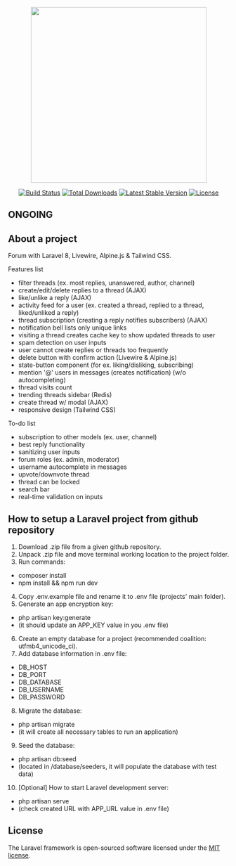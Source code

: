 <p align="center"><a href="https://laravel.com" target="_blank"><img src="https://raw.githubusercontent.com/laravel/art/master/logo-lockup/5%20SVG/2%20CMYK/1%20Full%20Color/laravel-logolockup-cmyk-red.svg" width="400"></a></p>

<p align="center">
<a href="https://travis-ci.org/laravel/framework"><img src="https://travis-ci.org/laravel/framework.svg" alt="Build Status"></a>
<a href="https://packagist.org/packages/laravel/framework"><img src="https://poser.pugx.org/laravel/framework/d/total.svg" alt="Total Downloads"></a>
<a href="https://packagist.org/packages/laravel/framework"><img src="https://poser.pugx.org/laravel/framework/v/stable.svg" alt="Latest Stable Version"></a>
<a href="https://packagist.org/packages/laravel/framework"><img src="https://poser.pugx.org/laravel/framework/license.svg" alt="License"></a>
</p>

## ONGOING

## About a project

Forum with Laravel 8, Livewire, Alpine.js & Tailwind CSS.

Features list
- filter threads (ex. most replies, unanswered, author, channel)
- create/edit/delete replies to a thread (AJAX)
- like/unlike a reply (AJAX)
- activity feed for a user (ex. created a thread, replied to a thread, liked/unliked a reply)
- thread subscription (creating a reply notifies subscribers) (AJAX)
- notification bell lists only unique links
- visiting a thread creates cache key to show updated threads to user
- spam detection on user inputs
- user cannot create replies or threads too frequently
- delete button with confirm action (Livewire & Alpine.js)
- state-button component (for ex. liking/disliking, subscribing)
- mention '@' users in messages (creates notification) (w/o autocompleting)
- thread visits count
- trending threads sidebar (Redis)
- create thread w/ modal (AJAX)
- responsive design (Tailwind CSS)

To-do list
- subscription to other models (ex. user, channel)
- best reply functionality
- sanitizing user inputs
- forum roles (ex. admin, moderator)
- username autocomplete in messages
- upvote/downvote thread
- thread can be locked
- search bar
- real-time validation on inputs

## How to setup a Laravel project from github repository

1. Download .zip file from a given github repository.
2. Unpack .zip file and move terminal working location to the project folder.
3. Run commands:
- composer install
- npm install && npm run dev
4. Copy .env.example file and rename it to .env file (projects' main folder).
5. Generate an app encryption key:
- php artisan key:generate
- (it should update an APP_KEY value in you .env file) 
6. Create an empty database for a project (recommended coalition: utfmb4_unicode_ci).
7. Add database information in .env file:
- DB_HOST
- DB_PORT
- DB_DATABASE
- DB_USERNAME
- DB_PASSWORD
8. Migrate the database:
- php artisan migrate
- (it will create all necessary tables to run an application)
9. Seed the database:
- php artisan db:seed
- (located in /database/seeders, it will populate the database with test data)
10. [Optional] How to start Laravel development server:
- php artisan serve
- (check created URL with APP_URL value in .env file)

## License

The Laravel framework is open-sourced software licensed under the [MIT license](https://opensource.org/licenses/MIT).
